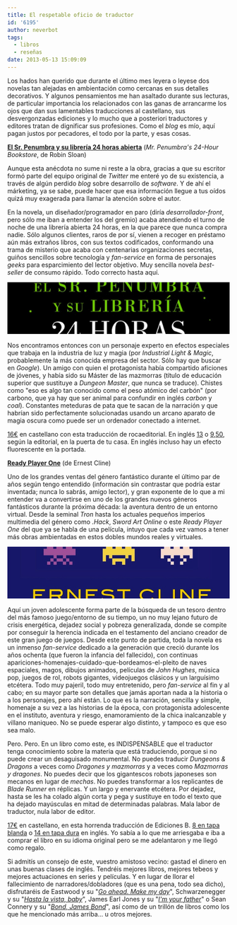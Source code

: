 ```yaml
---
title: El respetable oficio de traductor
id: '6195'
author: neverbot
tags:
  - libros
  - reseñas
date: 2013-05-13 15:09:09
---
```


Los hados han querido que durante el último mes leyera o leyese dos novelas tan alejadas en ambientación como cercanas en sus detalles decorativos. Y algunos pensamientos me han asaltado durante sus lecturas, de particular importancia los relacionados con las ganas de arrancarme los ojos que dan sus lamentables traducciones al castellano, sus desvergonzadas ediciones y lo mucho que a posteriori traductores y editores tratan de dignificar sus profesiones. Como el _blog_ es mío, aquí pagan justos por pecadores, el todo por la parte, y esas cosas.

[**El Sr. Penumbra y su librería 24 horas abierta**](http://en.wikipedia.org/wiki/Mr._Penumbra%E2%80%99s_24-Hour_Bookstore) (_Mr. Penumbra's 24-Hour Bookstore_, de Robin Sloan)

Aunque esta anécdota no sume ni reste a la obra, gracias a que su escritor formó parte del equipo original de _Twitter_ me enteré yo de su existencia, a través de algún perdido _blog_ sobre desarrollo de _software_. Y de ahí el márketing, ya se sabe, puede hacer que esa información llegue a tus oídos quizá muy exagerada para llamar la atención sobre el autor.

En la novela, un diseñador/programador en paro (diría _desarrollador-front_, pero sólo me iban a entender los del gremio) acaba atendiendo el turno de noche de una librería abierta 24 horas, en la que parece que nunca compra nadie. Sólo algunos clientes, raros de por sí, vienen a recoger en préstamo aún más extraños libros, con sus textos codificados, conformando una trama de misterio que acaba con centenarias organizaciones secretas, guiños sencillos sobre tecnología y _fan-service_ en forma de personajes _geeks_ para esparcimiento del lector objetivo. Muy sencilla novela _best-seller_ de consumo rápido. Todo correcto hasta aquí.

![El señor Penumbra y su librería 24 horas abierta](./el-respetable-oficio-de-traductor/sr-penumbra-libreria.jpg)

Nos encontramos entonces con un personaje experto en efectos especiales que trabaja en la industria de luz y magia (por _Industrial Light & Magic_, probablemente la más conocida empresa del sector. Sólo hay que buscar en _Google_). Un amigo con quien el protagonista había compartido aficiones de jóvenes, y había sido su Máster de las mazmorras (título de educación superior que sustituye a _Dungeon Master_, que nunca se traduce). Chistes como "eso es algo tan conocido como el peso atómico del carbón" (por carbono, que ya hay que ser animal para confundir en inglés _carbon_ y _coal_). Constantes meteduras de pata que te sacan de la narración y que habrían sido perfectamente solucionadas usando un arcano aparato de magia oscura como puede ser un ordenador conectado a internet.

[16€](http://www.bookdepository.co.uk/El-Sr-Penumbra-y-Su-Librer-24-Horas-Abierta-Robin-Sloan/9788499185880) en castellano con esta traducción de rocaeditorial. En inglés [13](http://www.bookdepository.co.uk/Mr-Penumbras-24-hour-Bookstore-Robin-Sloan/9781782391197) o [9,50](http://www.bookdepository.co.uk/Mr-Penumbras-24-Hour-Bookstore-Robin-Sloan/9781250037756), según la editorial, en la puerta de tu casa. En inglés incluso hay un efecto fluorescente en la portada.

**[Ready Player One](http://en.wikipedia.org/wiki/Ready_Player_One)** (de Ernest Cline)

Uno de los grandes ventas del género fantástico durante el último par de años según tengo entendido (información sin contrastar que podría estar inventada; nunca lo sabrás, amigo lector), y gran exponente de lo que a mi entender va a convertirse en uno de los grandes nuevos géneros fantásticos durante la próxima década: la aventura dentro de un entorno virtual. Desde la seminal _Tron_ hasta los actuales pequeños imperios multimedia del género como _.Hack_, _Sword Art Online_ o este _Ready Player One_ del que ya se habla de una película, intuyo que cada vez vamos a tener más obras ambientadas en estos dobles mundos reales y virtuales.

![Ready Player One](./el-respetable-oficio-de-traductor/Ready-Player-One.jpg)

Aquí un joven adolescente forma parte de la búsqueda de un tesoro dentro del más famoso juego/entorno de su tiempo, un no muy lejano futuro de crisis energética, dejadez social y pobreza generalizada, donde se compite por conseguir la herencia indicada en el testamento del anciano creador de este gran juego de juegos. Desde este punto de partida, toda la novela es un inmenso _fan-service_ dedicado a la generación que creció durante los años ochenta (que fueron la infancia del fallecido), con continuas apariciones-homenajes-cuidado-que-bordeamos-el-pleito de naves espaciales, magos, dibujos animados, películas de _John Hughes_, música pop, juegos de rol, robots gigantes, videojuegos clásicos y un larguísimo etcétera. Todo muy pajeril, todo muy entretenido, pero _fan-service_ al fin y al cabo; en su mayor parte son detalles que jamás aportan nada a la historia o a los personajes, pero ahí están. Lo que es la narración, sencilla y simple, homenaje a su vez a las historias de la época, con protagonista adolescente en el instituto, aventura y riesgo, enamoramiento de la chica inalcanzable y villano maniqueo. No se puede esperar algo distinto, y tampoco es que eso sea malo.

Pero. Pero. En un libro como este, es INDISPENSABLE que el traductor tenga conocimiento sobre la materia que está traduciendo, porque si no puede crear un desaguisado monumental. No puedes traducir _Dungeons & Dragons_ a veces como _Dragones y mazmorras_ y a veces como _Mazmorras y dragones_. No puedes decir que los gigantescos robots japoneses son mecanos en lugar de _mechas_. No puedes transformar a los replicantes de _Blade Runner_ en réplicas. Y un largo y enervante etcétera. Por dejadez, hasta se les ha colado algún corta y pega y sustituye en todo el texto que ha dejado mayúsculas en mitad de determinadas palabras. Mala labor de traductor, nula labor de editor.

[17€](http://www.bookdepository.co.uk/Ready-Player-One-Ernie-Cline/9788466649179) en castellano, en esta horrenda traducción de Ediciones B. [8 en tapa blanda](http://www.bookdepository.co.uk/Ready-Player-One-Ernest-Cline/9780099560432) o [14 en tapa dura](http://www.bookdepository.co.uk/Ready-Player-One-Ernest-Cline/9780307887436) en inglés. Yo sabía a lo que me arriesgaba e iba a comprar el libro en su idioma original pero se me adelantaron y me llegó como regalo.

Si admitís un consejo de este, vuestro amistoso vecino: gastad el dinero en unas buenas clases de inglés. Tendréis mejores libros, mejores tebeos y mejores actuaciones en series y películas. Y en lugar de llorar el fallecimiento de narradores/dobladores (que es una pena, todo sea dicho), disfrutaréis de Eastwood y su "[_Go ahead. Make my day_](http://www.youtube.com/watch?v=Flt9K8vlJGE)", Schwarzenegger y su "[_Hasta la vista, baby_](http://www.youtube.com/watch?v=KGsTNugVctI)", James Earl Jones y su "[_I'm your father_](http://www.youtube.com/watch?v=A6JnGTXCkHA)" o Sean Connery y su "[_Bond, James Bond_](http://youtu.be/3nxG09xHhro?t=1m14s)", así como de un trillón de libros como los que he mencionado más arriba... u otros mejores.
